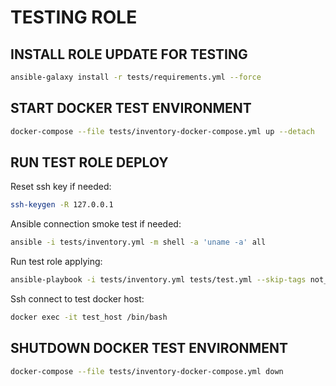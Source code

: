 TESTING ROLE
============

INSTALL ROLE UPDATE FOR TESTING
-------------------------------
```bash
ansible-galaxy install -r tests/requirements.yml --force
```

START DOCKER TEST ENVIRONMENT
-----------------------------
```bash
docker-compose --file tests/inventory-docker-compose.yml up --detach
```

RUN TEST ROLE DEPLOY
--------------------
Reset ssh key if needed:
```bash
ssh-keygen -R 127.0.0.1
```

Ansible connection smoke test if needed:
```bash
ansible -i tests/inventory.yml -m shell -a 'uname -a' all
```

Run test role applying:
```bash
ansible-playbook -i tests/inventory.yml tests/test.yml --skip-tags not_for_docker_test_env
```

Ssh connect to test docker host:
```bash
docker exec -it test_host /bin/bash
```

SHUTDOWN DOCKER TEST ENVIRONMENT
--------------------------------
```bash
docker-compose --file tests/inventory-docker-compose.yml down
```
